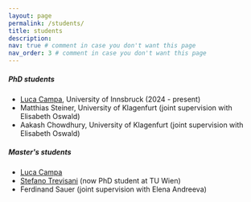 ```yaml
---
layout: page
permalink: /students/
title: students
description: 
nav: true # comment in case you don't want this page
nav_order: 3 # comment in case you don't want this page
---
```



##### PhD students

- [Luca Campa](https://lucacampa.it), University of Innsbruck (2024 - present) 
- Matthias Steiner, University of Klagenfurt (joint supervision with Elisabeth Oswald)
- Aakash Chowdhury, University of Klagenfurt (joint supervision with Elisabeth Oswald)


##### Master's students
- [Luca Campa](https://lucacampa.it)
- [Stefano Trevisani](https://informatics.tuwien.ac.at/people/stefano-trevisani) (now PhD student at TU Wien)
- Ferdinand Sauer (joint supervision with Elena Andreeva)
